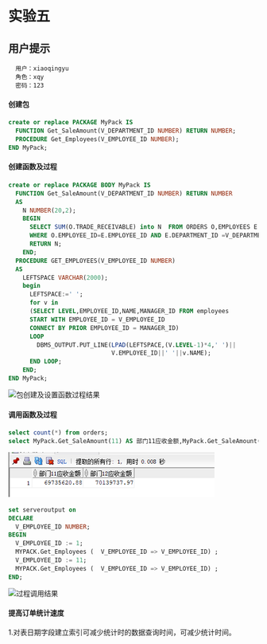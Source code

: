 # 实验五
## 用户提示
```flow js
  用户：xiaoqingyu
  角色：xqy
  密码：123
```

#### 创建包
```sql
create or replace PACKAGE MyPack IS
  FUNCTION Get_SaleAmount(V_DEPARTMENT_ID NUMBER) RETURN NUMBER;
  PROCEDURE Get_Employees(V_EMPLOYEE_ID NUMBER);
END MyPack;
```
#### 创建函数及过程
```sql
create or replace PACKAGE BODY MyPack IS
  FUNCTION Get_SaleAmount(V_DEPARTMENT_ID NUMBER) RETURN NUMBER
  AS
    N NUMBER(20,2);
    BEGIN
      SELECT SUM(O.TRADE_RECEIVABLE) into N  FROM ORDERS O,EMPLOYEES E
      WHERE O.EMPLOYEE_ID=E.EMPLOYEE_ID AND E.DEPARTMENT_ID =V_DEPARTMENT_ID;
      RETURN N;
    END;
  PROCEDURE GET_EMPLOYEES(V_EMPLOYEE_ID NUMBER)
  AS
    LEFTSPACE VARCHAR(2000);
    begin
      LEFTSPACE:=' ';
      for v in
      (SELECT LEVEL,EMPLOYEE_ID,NAME,MANAGER_ID FROM employees
      START WITH EMPLOYEE_ID = V_EMPLOYEE_ID
      CONNECT BY PRIOR EMPLOYEE_ID = MANAGER_ID)
      LOOP
        DBMS_OUTPUT.PUT_LINE(LPAD(LEFTSPACE,(V.LEVEL-1)*4,' ')||
                             V.EMPLOYEE_ID||' '||v.NAME);
      END LOOP;
    END;
END MyPack;
```
![包创建及设置函数过程结果](./包创建及设置函数,过程.png)
#### 调用函数及过程
```sql
select count(*) from orders;
select MyPack.Get_SaleAmount(11) AS 部门11应收金额,MyPack.Get_SaleAmount(12) AS 部门12应收金额 from dual;
```
![函数调用结果](./函数调用.png)

```sql
set serveroutput on
DECLARE
  V_EMPLOYEE_ID NUMBER;    
BEGIN
  V_EMPLOYEE_ID := 1;
  MYPACK.Get_Employees (  V_EMPLOYEE_ID => V_EMPLOYEE_ID) ;  
  V_EMPLOYEE_ID := 11;
  MYPACK.Get_Employees (  V_EMPLOYEE_ID => V_EMPLOYEE_ID) ;    
END;
```
![过程调用结果](./过程调用.png)


#### 提高订单统计速度

1.对表日期字段建立索引可减少统计时的数据查询时间，可减少统计时间。

